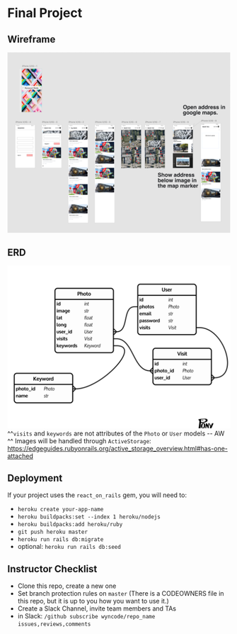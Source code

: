 # Final Project

## Wireframe

![Wireframe Example](readme_assets/wireframe.png)

## ERD

![ERD Example](readme_assets/erd.png)
^^`visits` and `keywords` are not attributes of the `Photo` or `User` models -- AW
^^ Images will be handled through `ActiveStorage`: https://edgeguides.rubyonrails.org/active_storage_overview.html#has-one-attached


## Deployment

If your project uses the `react_on_rails` gem, you will need to:

- `heroku create your-app-name`
- `heroku buildpacks:set --index 1 heroku/nodejs`
- `heroku buildpacks:add heroku/ruby`
- `git push heroku master`
- `heroku run rails db:migrate`
- optional: `heroku run rails db:seed`

## Instructor Checklist

- Clone this repo, create a new one
- Set branch protection rules on `master` (There is a CODEOWNERS file in this repo, but it is up to you how you want to use it.)
- Create a Slack Channel, invite team members and TAs
- in Slack: `/github subscribe wyncode/repo_name issues,reviews,comments`
